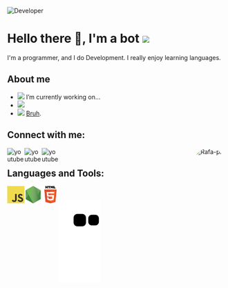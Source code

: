 ![Developer](https://pbs.twimg.com/profile_banners/398306220/1648058098/1500x500)

# Hello there 👋, I'm a bot <img src="https://cdn.betterttv.net/emote/6000de22465444316bf6433e/3x" width="40px">  
I'm a programmer, and I do Development. I really enjoy learning languages.

## About me

- <img src="https://cdn.betterttv.net/emote/5f2e77591ab9be446c4e8d9b/3x" width="23px"> I’m currently working on...
- <img src="https://cdn.betterttv.net/emote/5d8b41c8d2458468c1f48d6e/3x" width="23px"> 
- <img src="https://cdn.betterttv.net/emote/5c707362b80b802336fbb84a/3x" width="23px"> [Bruh](https://www.youtube.com/watch?v=dQw4w9WgXcQ).

## Connect with me:
<div> 
  <a href="link" target="_blank"><img align="left" alt="youtube" width="40px" src="https://cdn.jsdelivr.net/npm/simple-icons@v3/icons/youtube.svg" target="_blank"></a>
    <a href="link" target="_blank"><img align="left" alt="youtube" width="40px" src="https://cdn.jsdelivr.net/npm/simple-icons@v3/icons/twitter.svg" target="_blank"></a>
    <a href="link" target="_blank"><img align="left" alt="youtube" width="40px" src="https://cdn.jsdelivr.net/npm/simple-icons@v3/icons/discord.svg" target="_blank"></a>
  <img align="right" alt="Rafa-pic" height="150" style="border-radius:50px;" src="https://media.discordapp.net/attachments/631163630729035787/956642610645196830/1648151753421.png?width=433&height=432"?width=706&height=676?width=706&height=676">
</div>
</div>

<br /> 

## Languages and Tools:

 <img align="left" alt="JavaScript" width="40px" src="https://raw.githubusercontent.com/github/explore/80688e429a7d4ef2fca1e82350fe8e3517d3494d/topics/javascript/javascript.png" />
  
 <img align="left" alt="Node.js" width="40px" src="https://raw.githubusercontent.com/github/explore/80688e429a7d4ef2fca1e82350fe8e3517d3494d/topics/nodejs/nodejs.png" /> 
 
  <img align="left" alt="Node.js" width="40px" src="https://raw.githubusercontent.com/github/explore/80688e429a7d4ef2fca1e82350fe8e3517d3494d/topics/html/html.png" /> 
  
 <br /> 
  
![Snake animation](https://github.com/rafaballerini/rafaballerini/blob/output/github-contribution-grid-snake.svg)
 

